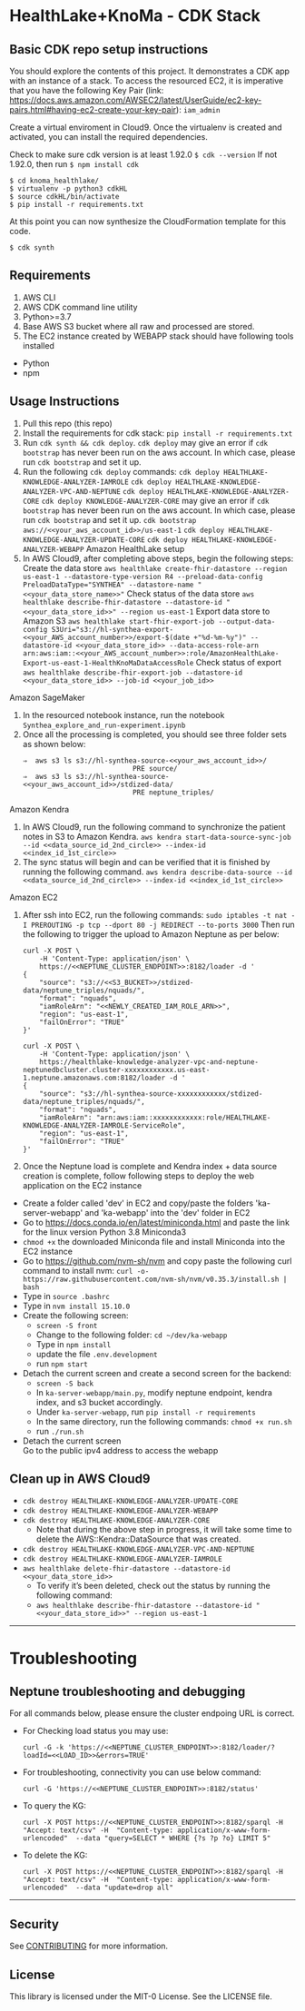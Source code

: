 
# HealthLake+KnoMa - CDK Stack

## Basic CDK repo setup instructions

You should explore the contents of this project. It demonstrates a CDK app with an instance of a stack.
To access the resourced EC2, it is imperative that you have the following Key Pair (link: https://docs.aws.amazon.com/AWSEC2/latest/UserGuide/ec2-key-pairs.html#having-ec2-create-your-key-pair):
  `iam_admin`

Create a virtual enviroment in Cloud9. Once the virtualenv is created and activated, you can install the required dependencies.

Check to make sure cdk version is at least 1.92.0
`$ cdk --version`
If not 1.92.0, then run `$ npm install cdk`
```
$ cd knoma_healthlake/
$ virtualenv -p python3 cdkHL
$ source cdkHL/bin/activate 
$ pip install -r requirements.txt
```

At this point you can now synthesize the CloudFormation template for this code.

```
$ cdk synth
```


## Requirements
1. AWS CLI
2. AWS CDK command line utility
3. Python>=3.7 
4. Base AWS S3 bucket where all raw and processed are stored.
5. The EC2 instance created by WEBAPP stack should have following tools installed
  * Python
  * npm

## Usage Instructions
1. Pull this repo (this repo)
2. Install the requirements for cdk stack: `pip install -r requirements.txt`
3. Run `cdk synth && cdk deploy`. `cdk deploy` may give an error if `cdk bootstrap` has never been run on the aws account. In which case, please run `cdk bootstrap` and set it up.
4. Run the following `cdk deploy` commands:
    `cdk deploy HEALTHLAKE-KNOWLEDGE-ANALYZER-IAMROLE`
    `cdk deploy HEALTHLAKE-KNOWLEDGE-ANALYZER-VPC-AND-NEPTUNE`
    `cdk deploy HEALTHLAKE-KNOWLEDGE-ANALYZER-CORE`
      `cdk deploy KNOWLEDGE-ANALYZER-CORE` may give an error if `cdk bootstrap` has never been run on the aws account. 
      In which case, please run `cdk bootstrap` and set it up.
      `cdk bootstrap aws://<<your_aws_account_id>>/us-east-1`
    `cdk deploy HEALTHLAKE-KNOWLEDGE-ANALYZER-UPDATE-CORE`
    `cdk deploy HEALTHLAKE-KNOWLEDGE-ANALYZER-WEBAPP`
Amazon HealthLake setup
1. In AWS Cloud9, after completing above steps, begin the following steps:
  Create the data store
  `aws healthlake create-fhir-datastore --region us-east-1 --datastore-type-version R4 --preload-data-config PreloadDataType="SYNTHEA" --datastore-name "<<your_data_store_name>>"`
  Check status of the data store
  `aws healthlake describe-fhir-datastore --datastore-id "<<your_data_store_id>>" --region us-east-1`
  Export data store to Amazon S3
  `aws healthlake start-fhir-export-job --output-data-config S3Uri="s3://hl-synthea-export-<<your_AWS_account_number>>/export-$(date +"%d-%m-%y")" --datastore-id <<your_data_store_id>> --data-access-role-arn arn:aws:iam::<<your_AWS_account_number>>:role/AmazonHealthLake-Export-us-east-1-HealthKnoMaDataAccessRole`
  Check status of export
  `aws healthlake describe-fhir-export-job --datastore-id <<your_data_store_id>> --job-id <<your_job_id>>`

Amazon SageMaker
1. In the resourced notebook instance, run the notebook `Synthea_explore_and_run-experiment.ipynb`
2. Once all the processing is completed, you should see three folder sets as shown below:
    ```
    ⇒  aws s3 ls s3://hl-synthea-source-<<your_aws_account_id>>/                                      
                               PRE source/
    ⇒  aws s3 ls s3://hl-synthea-source-<<your_aws_account_id>>/stdized-data/                                      
                               PRE neptune_triples/
    ```
Amazon Kendra
1. In AWS Cloud9, run the following command to synchronize the patient notes in S3 to Amazon Kendra. 
  `aws kendra start-data-source-sync-job --id <<data_source_id_2nd_circle>> --index-id <<index_id_1st_circle>>`
2. The sync status will begin and can be verified that it is finished by running the following command.
  `aws kendra describe-data-source --id <<data_source_id_2nd_circle>> --index-id <<index_id_1st_circle>>`

Amazon EC2

1. After ssh into EC2, run the following commands:
  `sudo iptables -t nat -I PREROUTING -p tcp --dport 80 -j REDIRECT --to-ports 3000`
   Then run the following to trigger the upload to Amazon Neptune as per below:
    ```
    curl -X POST \
        -H 'Content-Type: application/json' \
        https://<<NEPTUNE_CLUSTER_ENDPOINT>>:8182/loader -d '
    {
        "source": "s3://<<S3_BUCKET>>/stdized-data/neptune_triples/nquads/",
        "format": "nquads",
        "iamRoleArn": "<<NEWLY_CREATED_IAM_ROLE_ARN>>",
        "region": "us-east-1",
        "failOnError": "TRUE"
    }'
    ```
    ```
    curl -X POST \
        -H 'Content-Type: application/json' \
        https://healthlake-knowledge-analyzer-vpc-and-neptune-neptunedbcluster.cluster-xxxxxxxxxxxx.us-east-1.neptune.amazonaws.com:8182/loader -d '
    {
        "source": "s3://hl-synthea-source-xxxxxxxxxxxx/stdized-data/neptune_triples/nquads/",
        "format": "nquads",
        "iamRoleArn": "arn:aws:iam::xxxxxxxxxxxx:role/HEALTHLAKE-KNOWLEDGE-ANALYZER-IAMROLE-ServiceRole",
        "region": "us-east-1",
        "failOnError": "TRUE"
    }'
    ```
2. Once the Neptune load is complete and Kendra index + data source creation is complete, follow following steps to deploy the web application on the EC2 instance
  * Create a folder called 'dev' in EC2 and copy/paste the folders 'ka-server-webapp' and 'ka-webapp' into the 'dev' folder in EC2
  * Go to https://docs.conda.io/en/latest/miniconda.html and paste the link for the linux version Python 3.8	Miniconda3
  * `chmod +x` the downloaded Miniconda file and install Miniconda into the EC2 instance
  * Go to https://github.com/nvm-sh/nvm and copy paste the following curl command to install nvm:
      `curl -o- https://raw.githubusercontent.com/nvm-sh/nvm/v0.35.3/install.sh | bash`
  * Type in `source .bashrc`
  * Type in `nvm install 15.10.0`
  * Create the following screen:
      * `screen -S front`
      * Change to the following folder: `cd ~/dev/ka-webapp`
      * Type in `npm install`
      * update the file `.env.development`
      * run `npm start`
  * Detach the current screen and create a second screen for the backend:
      * `screen -S back`
      * In `ka-server-webapp/main.py`, modify neptune endpoint, kendra index, and s3 bucket accordingly.
      * Under `ka-server-webapp`, run `pip install -r requirements`
      * In the same directory, run the following commands:
          `chmod +x run.sh`
      * run `./run.sh`
  * Detach the current screen  
  Go to the public ipv4 address to access the webapp


## Clean up in AWS Cloud9
* `cdk destroy HEALTHLAKE-KNOWLEDGE-ANALYZER-UPDATE-CORE`
* `cdk destroy HEALTHLAKE-KNOWLEDGE-ANALYZER-WEBAPP`
* `cdk destroy HEALTHLAKE-KNOWLEDGE-ANALYZER-CORE`
    * Note that during the above step in progress, it will take some time to delete the AWS::Kendra::DataSource that was created.
* `cdk destroy HEALTHLAKE-KNOWLEDGE-ANALYZER-VPC-AND-NEPTUNE`
* `cdk destroy HEALTHLAKE-KNOWLEDGE-ANALYZER-IAMROLE`
* `aws healthlake delete-fhir-datastore --datastore-id <<your_data_store_id>>`
    * To verify it’s been deleted, check out the status by running the following command:  
    * `aws healthlake describe-fhir-datastore --datastore-id "<<your_data_store_id>>" --region us-east-1`

-----
# Troubleshooting

  ## Neptune troubleshooting and debugging 
  For all commands below, please ensure the cluster endpoing URL is correct.

  * For Checking load status you may use:
    ```
    curl -G -k 'https://<<NEPTUNE_CLUSTER_ENDPOINT>>:8182/loader/?loadId=<<LOAD_ID>>&errors=TRUE'
    ```

  * For troubleshooting, connectivity you can use below command:
    ```
    curl -G 'https://<<NEPTUNE_CLUSTER_ENDPOINT>>:8182/status'
    ```

  * To query the KG:
    ```
    curl -X POST https://<<NEPTUNE_CLUSTER_ENDPOINT>>:8182/sparql -H "Accept: text/csv" -H  "Content-type: application/x-www-form-urlencoded"  --data "query=SELECT * WHERE {?s ?p ?o} LIMIT 5"
    ```
    
  * To delete the KG:
    ```
    curl -X POST https://<<NEPTUNE_CLUSTER_ENDPOINT>>:8182/sparql -H "Accept: text/csv" -H  "Content-type: application/x-www-form-urlencoded"  --data "update=drop all"
    ```

-----


## Security

See [CONTRIBUTING](CONTRIBUTING.md#security-issue-notifications) for more information.

## License

This library is licensed under the MIT-0 License. See the LICENSE file.

